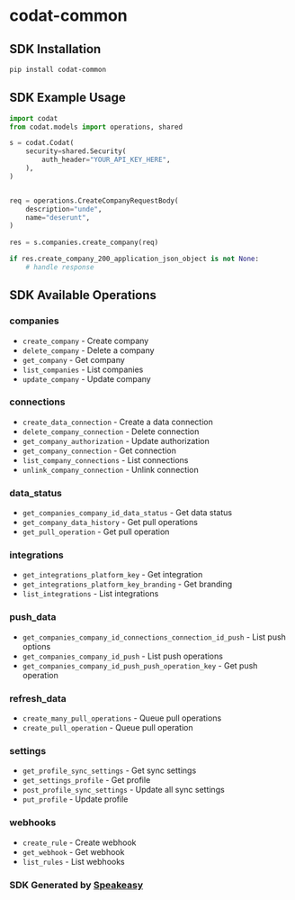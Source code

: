 # codat-common

<!-- Start SDK Installation -->
## SDK Installation

```bash
pip install codat-common
```
<!-- End SDK Installation -->

## SDK Example Usage
<!-- Start SDK Example Usage -->
```python
import codat
from codat.models import operations, shared

s = codat.Codat(
    security=shared.Security(
        auth_header="YOUR_API_KEY_HERE",
    ),
)


req = operations.CreateCompanyRequestBody(
    description="unde",
    name="deserunt",
)
    
res = s.companies.create_company(req)

if res.create_company_200_application_json_object is not None:
    # handle response
```
<!-- End SDK Example Usage -->

<!-- Start SDK Available Operations -->
## SDK Available Operations


### companies

* `create_company` - Create company
* `delete_company` - Delete a company
* `get_company` - Get company
* `list_companies` - List companies
* `update_company` - Update company

### connections

* `create_data_connection` - Create a data connection
* `delete_company_connection` - Delete connection
* `get_company_authorization` - Update authorization
* `get_company_connection` - Get connection
* `list_company_connections` - List connections
* `unlink_company_connection` - Unlink connection

### data_status

* `get_companies_company_id_data_status` - Get data status
* `get_company_data_history` - Get pull operations
* `get_pull_operation` - Get pull operation

### integrations

* `get_integrations_platform_key` - Get integration
* `get_integrations_platform_key_branding` - Get branding
* `list_integrations` - List integrations

### push_data

* `get_companies_company_id_connections_connection_id_push` - List push options
* `get_companies_company_id_push` - List push operations
* `get_companies_company_id_push_push_operation_key` - Get push operation

### refresh_data

* `create_many_pull_operations` - Queue pull operations
* `create_pull_operation` - Queue pull operation

### settings

* `get_profile_sync_settings` - Get sync settings
* `get_settings_profile` - Get profile
* `post_profile_sync_settings` - Update all sync settings
* `put_profile` - Update profile

### webhooks

* `create_rule` - Create webhook
* `get_webhook` - Get webhook
* `list_rules` - List webhooks
<!-- End SDK Available Operations -->

### SDK Generated by [Speakeasy](https://docs.speakeasyapi.dev/docs/using-speakeasy/client-sdks)
